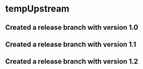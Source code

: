 # tempUpstream

## Created a release branch with version 1.0


## Created a release branch with version 1.1

## Created a release branch with version 1.2
